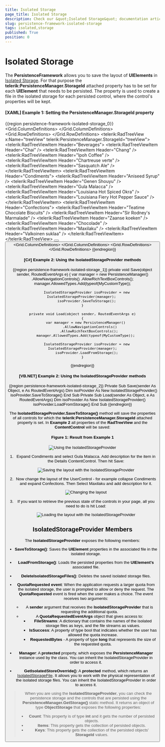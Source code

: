 ```yaml
---
title: Isolated Storage
page_title: Isolated Storage
description: Check our &quot;Isolated Storage&quot; documentation article for the RadPersistenceFramework {{ site.framework_name }} control.
slug: persistence-framework-isolated-storage
tags: isolated,storage
published: True
position: 0
---
```


# Isolated Storage

The __PersistenceFramework__ allows you to save the layout of __UIElements__ in [Isolated Storage](https://docs.microsoft.com/en-us/dotnet/standard/io/isolated-storage). For that purpose the __telerik:PersistenceManager.StorageId__ attached property has to be set for each __UIElement__ that needs to be persisted. The property is used to create a file in the isolated storage for each persisted control, where the control's properties will be kept.

#### __[XAML] Example 1: Setting the PersistenceManager.StorageId property__
{{region persistence-framework-isolated-storage_0}}
	<Grid x:Name="LayoutRoot" Background="White">
	    <Grid.ColumnDefinitions>
	        <ColumnDefinition Width="\*" />
	        <ColumnDefinition Width="\*" />
	    </Grid.ColumnDefinitions>
	    <Grid.RowDefinitions>
	        <RowDefinition Height="\*" />
	        <RowDefinition Height="Auto" />
	    </Grid.RowDefinitions>
	    <telerik:RadTreeView x:Name="treeView" telerik:PersistenceManager.StorageId="treeView">
	        <telerik:RadTreeViewItem Header="Beverages">
	            <telerik:RadTreeViewItem Header="Chai" />
	            <telerik:RadTreeViewItem Header="Chang" />
	            <telerik:RadTreeViewItem Header="Ipoh Coffee" />
	            <telerik:RadTreeViewItem Header="Chartreuse verte" />
	            <telerik:RadTreeViewItem Header="Sasquatch Ale" />
	        </telerik:RadTreeViewItem>
	        <telerik:RadTreeViewItem Header="Condiments">
	            <telerik:RadTreeViewItem Header="Aniseed Syrup" />
	            <telerik:RadTreeViewItem Header="Genen Shouyu" />
	            <telerik:RadTreeViewItem Header="Gula Malacca" />
	            <telerik:RadTreeViewItem Header="Louisiana Hot Spiced Okra" />
	            <telerik:RadTreeViewItem Header="Louisiana Fiery Hot Pepper Sauce" />
	        </telerik:RadTreeViewItem>
	        <telerik:RadTreeViewItem Header="Confections">
	            <telerik:RadTreeViewItem Header="Teatime Chocolate Biscuits" />
	            <telerik:RadTreeViewItem Header="Sir Rodney's Marmalade" />
	            <telerik:RadTreeViewItem Header="Zaanse koeken" />
	            <telerik:RadTreeViewItem Header="Chocolade" />
	            <telerik:RadTreeViewItem Header="Maxilaku" />
	            <telerik:RadTreeViewItem Header="Valkoinen suklaa" />
	        </telerik:RadTreeViewItem>
	    </telerik:RadTreeView>
	    <StackPanel Orientation="Horizontal" Grid.Row="1">
	        <Button Content="Save" Click="Save" VerticalAlignment="Bottom" FontWeight="Bold" />
	        <Button Content="Load" Click="Load" VerticalAlignment="Bottom" FontWeight="Bold" />
	    </StackPanel>
	    <Border Grid.Column="1" BorderBrush="Blue" BorderThickness="1">
	        <ContentControl HorizontalContentAlignment="Stretch" telerik:PersistenceManager.StorageId="detailsControl">
	            <Grid>
	                <Grid.ColumnDefinitions>
	                    <ColumnDefinition Width="Auto" />
	                    <ColumnDefinition Width="\*" />
	                </Grid.ColumnDefinitions>
	                <Grid.RowDefinitions>
	                    <RowDefinition Height="Auto" />
	                    <RowDefinition Height="Auto" />
	                </Grid.RowDefinitions>
	                <TextBlock Text="Details" Margin="2" VerticalAlignment="Center" FontWeight="Bold"
	                        Grid.ColumnSpan="2" />
	                <TextBlock Text="Add Description:" Grid.Row="1" Margin="2" VerticalAlignment="Center" />
	                <TextBox Margin="2" Grid.Row="1" Grid.Column="1" VerticalAlignment="Center"
	                        HorizontalAlignment="Stretch" />
	            </Grid>
	        </ContentControl>
	    </Border>
	</Grid>
{{endregion}}

#### __[C#] Example 2: Using the IsolatedStorageProvider methods__
{{region persistence-framework-isolated-storage_1}}
	private void Save(object sender, RoutedEventArgs e)
	{
		var manager = new PersistenceManager() 
			.AllowNavigationControls() 
			.AllowRichTextBoxControls();  
		manager.AllowedTypes.Add(typeof(MyCustomType)); 
 
		IsolatedStorageProvider isoProvider = new IsolatedStorageProvider(manager); 
		isoProvider.SaveToStorage();
	}
	
	private void Load(object sender, RoutedEventArgs e)
	{
		var manager = new PersistenceManager() 
			.AllowNavigationControls() 
			.AllowRichTextBoxControls();  
		manager.AllowedTypes.Add(typeof(MyCustomType)); 
 
		IsolatedStorageProvider isoProvider = new IsolatedStorageProvider(manager);
		isoProvider.LoadFromStorage();
	}
{{endregion}}

#### __[VB.NET] Example 2: Using the IsolatedStorageProvider methods__
{{region persistence-framework-isolated-storage_2}}
	Private Sub Save(sender As Object, e As RoutedEventArgs)
		Dim isoProvider As New IsolatedStorageProvider()
		isoProvider.SaveToStorage()
	End Sub
	Private Sub Load(sender As Object, e As RoutedEventArgs)
		Dim isoProvider As New IsolatedStorageProvider()
		isoProvider.LoadFromStorage()
	End Sub
{{endregion}}

The __IsolatedStorageProvider.SaveToStorage()__ method will save the properties of all controls for which the __telerik:PersistenceManager.StorageId__ attached property is set. In __Example 2__ all properties of the __RadTreeView__ and the __ContentControl__ will be saved:

#### __Figure 1: Result from Example 1__  
![Using the IsolatedStorageProvider](images/PersistenceFramework_IsolatedStorage_Initial.png)

1. Expand Condiments and select Gula Malacca. Add description for the item in the Details ContentControl. Then hit Save:  

	![Saving the layout with the IsolatedStorageProvider](images/PersistenceFramework_IsolatedStorage_Save.png)

2. Now change the layout of the UserControl - for example collapse Condiments and expand Confections. Then Select Maxilaku and add description for it. 

	![Changing the layout](images/PersistenceFramework_IsolatedStorage_Change.png)

3. If you want to retrieve the previous state of the controls in your page, all you need to do is hit Load:
	
	![Loading the layout with the IsolatedStorageProvider](images/PersistenceFramework_IsolatedStorage_Load.png)

## IsolatedStorageProvider Members

The __IsolatedStorageProvider__ exposes the following members:		

* __SaveToStorage()__: Saves the __UIElement__ properties in the associated file in the isolated storage.			

* __LoadFromStorage()__: Loads the persisted properties from the __UIElement's__ associated file.

* __DeleteIsolatedStorageFiles()__: Deletes the saved isolated storage files.

* __QuotaRequested event__: When the application requests a larger quota from the isolated storage, the user is prompted to allow or deny the request. The __QuotaRequested__ event is fired when the user makes a choice. The event receives two arguments:			
	* A __sender__ argument that receives the __IsolatedStorageProvider__ that is requesting the additional quota.
	* A __QuotaRequestedEventArgs__ object that gives access to:
        * __FileStreams__: A dictionary that contains the names of the isolated storage files as keys, and the file streams as values.
        * __IsSuccess__: A property of type bool that indicates whether the user has allowed the quota increase.
        * __RequestedBytes__ - A property of type __long__ that represents the size of the requested quota.

* __Manager__: A __protected__ property, which exposes the __PersistenceManager__ instance used by the class. You can inherit the IsolatedStorageProvider in order to access it. 

* __GetIsolatedStoreOverride()__: A __protected__ method, which returns an [IsolatedStorageFile](https://docs.microsoft.com/en-us/dotnet/api/system.io.isolatedstorage.isolatedstoragefile?view=netframework-4.8). It allows you to work with the physical representation of the isolated storage files. You can inherit the IsolatedStorageProvider in order to access it. 

>When you are using the __IsolatedStorageProvider__, you can check the persistence storage and the controls that are persisted using the __PersistenceManager.GetStorage()__ static method. It returns an object of type __ObjectStorage__ that exposes the following properties:	  
>   - __Count__: This property is of type __int__ and it gets the number of persisted objects.  
>   - __Items__: This property gets the collection of persisted objects.  
>   - __Keys__: This property gets the collection of the persisted objects' __StorageId__ values.			  
